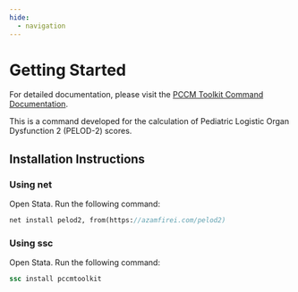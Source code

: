 ```yaml
---
hide:
  - navigation
---
```


# Getting Started

For detailed documentation, please visit the [PCCM Toolkit Command Documentation](https://azamfirei.com/pccmtoolkit/pelod2).

This is a command developed for the calculation of Pediatric Logistic Organ Dysfunction 2 (PELOD-2) scores.

## Installation Instructions

### Using net

Open Stata. Run the following command:

```stata
net install pelod2, from(https://azamfirei.com/pelod2)
```

### Using ssc

Open Stata. Run the following command:

```stata
ssc install pccmtoolkit
```
